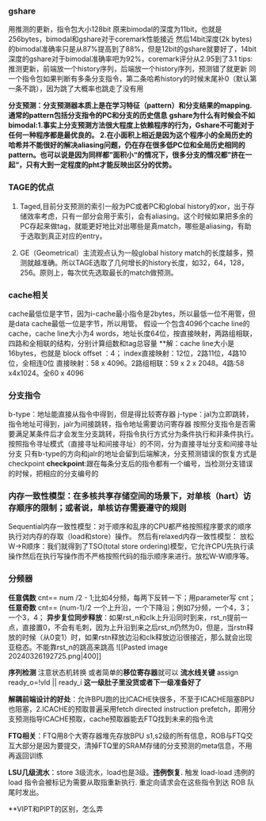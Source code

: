 ### gshare
用推测的更新，指令包大小128bit
原来bimodal的深度为11bit，也就是 256bytes，bimodal和gshare对于coremark性能接近
然后14bit深度(2k bytes)的bimodal准确率只是从87%提高到了88%，但是12bit的gshare就要好了，14bit深度的gshare对于bimodal准确率吧为92%，coremark评分从2.95到了3.1
tips:推测更新，前端放一个history序列，后端放一个history序列，预测错了就更新
同一个指令包如果判断有多条分支指令，第二条哈希history的时候末尾补0（默认第一条不跳），因为跳了大概率也跳走了没有用

**分支预测：分支预测器本质上是在学习特征（pattern）和分支结果的mapping. 通常的pattern包括分支指令的PC和分支的历史信息**
**gshare为什么有时候会不如bimodal:1.事实上分支预测方法很大程度上依赖程序的行为，Gshare不可能对于任何一种程序都是最优良的。
2.在小面积上相近是因为这个程序小的全局历史的哈希并不能很好的解决aliasing问题，仍在存在很多低PC位和全局历史相同的pattern。也可以说是因为同样都”面积小“的情况下，很多分支的情况都”挤在一起“，只有大到一定程度的pht才能反映出区分的优势。**

### TAGE的优点
1. Taged,目前分支预测的索引一般为PC或者PC和global history的xor，出于存储效率考虑，只有一部分会用于索引，会有aliasing。这个时候如果把多余的PC存起来做tag，就能更好地比对出哪些是真match，哪些是aliasing，有助于选取到真正对应的entry。  
  
2. GE（Geometrical）主流观点认为一般global history match的长度越多，预测就越准确。所以TAGE选取了几何增长的history长度，如32，64，128，256。原则上，每次优先选取最长的match做预测。

### cache相关
cache最低位是字节，因为i-cache最小指令是2bytes，所以最低一位不用管，但是data cache最低一位是字节，所以用管。
假设一个包含4096个cache line的cache，cache line大小为4 words，地址长度64位，按直接映射，两路组相联，四路和全相联的结构，分别计算组数和tag总容量
**解：cache line大小是16bytes，也就是 block offset ：4； index直接映射：12位，2路11位，4路10位，全相连0位
直接映射：58 x 4096。2路组相联：59 x 2 x 2048。4路:58 x4x1024。全60 x 4096

### 分支指令
b-type：地址能直接从指令中得到，但是得比较寄存器
j-type：jal为立即跳转，指令地址可得到，jalr为间接跳转，指令地址需要访问寄存器
按照分支指令是否需要满足某条件后才会发生分支跳转，将指令执行方式分为条件执行和非条件执行。
按照指令寻址模式（直接寻址和间接寻址）的不同，分为直接寻址分支和间接寻址分支
只有b-type的方向和jalr的地址会留到后端解决，分支预测错误的恢复方式是checkpoint
**checkpoint**:跟在每条分支后的指令都有一个编号，当检测分支错误的时候，把相应的分支编号的

### 内存一致性模型：在多核共享存储空间的场景下，对单核（hart）访存顺序的限制；或者说，单核访存需要遵守的规则
Sequential内存一致性模型：对于顺序和乱序的CPU都严格按照程序要求的顺序执行对内存的存取（load和store）操作。
然后有relaxed内存一致性模型： 放松W->R顺序：我们就得到了TSO(total store ordering)模型，它允许CPU先执行读操作然后在执行写操作而不严格按照代码的指示顺序来进行。放松W-W顺序等。

### 分频器
**任意偶数** cnt== num /2 - 1;比如4分频，每两下反转一下；用parameter写 cnt；
**任意奇数** cnt== (num-1)/2 一个上升沿，一个下降沿；例如7分频，一个4，3；一个3，4；
**异步复位同步释放**：如果rst_n和clk上升沿同时到来，rst_n提前一点，直接置0，不会有毛刺，因为上升沿到来之后rst_n仍然为0，但是，当rstn释放的时候（从0变1）时，如果rstn释放边沿和clk释放边沿很接近，那么就会出现亚稳态。不能靠rst_n的跳高来跳高
![[Pasted image 20240326192725.png|400]]

**序列检测** 注意状态机转换 或者简单的**移位寄存器**就可以
**流水线关键** assign ready_o=!vld || ready_i **这一级肚子里没货或者下一级准备好了**

**解耦前端设计的好处**：允许BPU跑的比ICACHE快很多，不至于ICACHE阻塞BPU也阻塞，2.ICACHE的预取普遍采用fetch directed instruction prefetch，即用分支预测指导ICACHE预取，cache预取器能去FTQ找到未来的指令流

**FTQ相关**：FTQ用8个大寄存器堆先存放BPU s1,s2级的所有信息，ROB与FTQ交互大部分是因为要提交，清掉FTQ里的SRAM存储的分支预测的meta信息，不用再返回训练

**LSU几级流水**：store 3级流水，load也是3级。**违例恢复.** 触发 load-load 违例的 load 指令会被标记为需要从取指重新执行. 重定向请求会在这些指令到达 ROB 队尾时发出。

**VIPT和PIPT的区别，怎么弄









